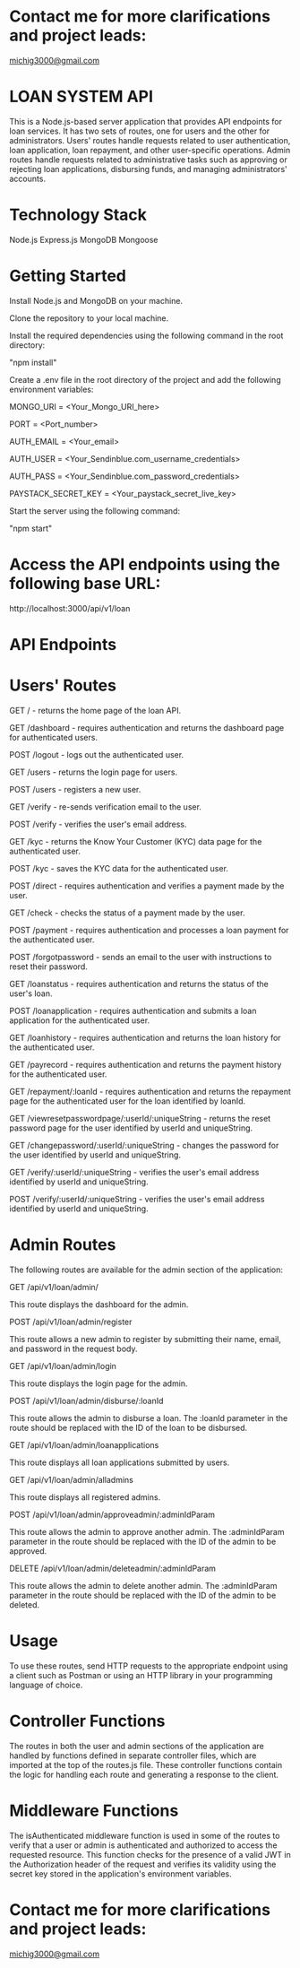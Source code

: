 # Contact me for more clarifications and project leads:

michig3000@gmail.com

# LOAN SYSTEM API

This is a Node.js-based server application that provides API endpoints for loan services. It has two sets of routes, one for users and the other for administrators. Users' routes handle requests related to user authentication, loan application, loan repayment, and other user-specific operations. Admin routes handle requests related to administrative tasks such as approving or rejecting loan applications, disbursing funds, and managing administrators' accounts.

# Technology Stack

Node.js
Express.js
MongoDB
Mongoose

# Getting Started

Install Node.js and MongoDB on your machine.

Clone the repository to your local machine.

Install the required dependencies using the following command in the root directory:

"npm install"

Create a .env file in the root directory of the project and add the following environment variables:

MONGO_URI = <Your_Mongo_URI_here>

PORT = <Port_number>

AUTH_EMAIL = <Your_email>

AUTH_USER = <Your_Sendinblue.com_username_credentials>

AUTH_PASS = <Your_Sendinblue.com_password_credentials>

PAYSTACK_SECRET_KEY = <Your_paystack_secret_live_key>


Start the server using the following command:

"npm start"

# Access the API endpoints using the following base URL:

http://localhost:3000/api/v1/loan

# API Endpoints

# Users' Routes

GET / - returns the home page of the loan API.


GET /dashboard - requires authentication and returns the dashboard page for authenticated users.


POST /logout - logs out the authenticated user.


GET /users - returns the login page for users.

POST /users - registers a new user.


GET /verify - re-sends verification email to the user.


POST /verify - verifies the user's email address.


GET /kyc - returns the Know Your Customer (KYC) data page for the authenticated user.


POST /kyc - saves the KYC data for the authenticated user.


POST /direct - requires authentication and verifies a payment made by the user.


GET /check - checks the status of a payment made by the user.


POST /payment - requires authentication and processes a loan payment for the authenticated user.


POST /forgotpassword - sends an email to the user with instructions to reset their password.


GET /loanstatus - requires authentication and returns the status of the user's loan.


POST /loanapplication - requires authentication and submits a loan application for the authenticated user.


GET /loanhistory - requires authentication and returns the loan history for the authenticated user.


GET /payrecord - requires authentication and returns the payment history for the authenticated user.


GET /repayment/:loanId - requires authentication and returns the repayment page for the authenticated user for the loan identified by loanId.


GET /viewresetpasswordpage/:userId/:uniqueString - returns the reset password page for the user identified by userId and uniqueString.


GET /changepassword/:userId/:uniqueString - changes the password for the user identified by userId and uniqueString.


GET /verify/:userId/:uniqueString - verifies the user's email address identified by userId and uniqueString.


POST /verify/:userId/:uniqueString - verifies the user's email address identified by userId and uniqueString.



# Admin Routes

The following routes are available for the admin section of the application:

GET /api/v1/loan/admin/

This route displays the dashboard for the admin.


POST /api/v1/loan/admin/register

This route allows a new admin to register by submitting their name, email, and password in the request body.


GET /api/v1/loan/admin/login

This route displays the login page for the admin.


POST /api/v1/loan/admin/disburse/:loanId

This route allows the admin to disburse a loan. The :loanId parameter in the route should be replaced with the ID of the loan to be disbursed.


GET /api/v1/loan/admin/loanapplications

This route displays all loan applications submitted by users.


GET /api/v1/loan/admin/alladmins

This route displays all registered admins.


POST /api/v1/loan/admin/approveadmin/:adminIdParam

This route allows the admin to approve another admin. The :adminIdParam parameter in the route should be replaced with the ID of the admin to be approved.


DELETE /api/v1/loan/admin/deleteadmin/:adminIdParam

This route allows the admin to delete another admin. The :adminIdParam parameter in the route should be replaced with the ID of the admin to be deleted.


# Usage
To use these routes, send HTTP requests to the appropriate endpoint using a client such as Postman or using an HTTP library in your programming language of choice.


# Controller Functions

The routes in both the user and admin sections of the application are handled by functions defined in separate controller files, which are imported at the top of the routes.js file. These controller functions contain the logic for handling each route and generating a response to the client.


# Middleware Functions

The isAuthenticated middleware function is used in some of the routes to verify that a user or admin is authenticated and authorized to access the requested resource. This function checks for the presence of a valid JWT in the Authorization header of the request and verifies its validity using the secret key stored in the application's environment variables.


# Contact me for more clarifications and project leads:

michig3000@gmail.com
